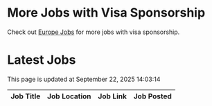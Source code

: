 # More Jobs with Visa Sponsorship

Check out [Europe Jobs](https://github.com/sureshparimi/europejobs#latest-jobs) for more jobs with visa sponsorship.

# Latest Jobs

This page is updated at September 22, 2025 14:03:14

| Job Title | Job Location | Job Link | Job Posted |
| --- | --- | --- | --- |
